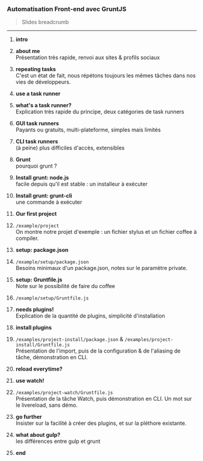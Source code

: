 ### Automatisation Front-end avec GruntJS

> Slides breadcrumb

* * *

1. **intro**

2. **about me**  
Présentation très rapide, renvoi aux sites & profils sociaux

3. **repeating tasks**  
C'est un état de fait, nous répétons toujours les mêmes tâches dans nos vies de développeurs.

4. **use a task runner**

5. **what's a task runner?**  
Explication très rapide du principe, deux catégories de task runners

6. **GUI task runners**  
Payants ou gratuits, multi-plateforme, simples mais limités

7. **CLI task runners**  
(à peine) plus difficiles d'accès, extensibles

8. **Grunt**  
pourquoi grunt ?

9. **Install grunt: node.js**  
facile depuis qu'il est stable : un installeur à exécuter

10. **Install grunt: grunt-cli**  
une commande à exécuter

11. **Our first project**

12. `/example/project`  
On montre notre projet d'exemple : un fichier stylus et un fichier coffee à compiler.

13. **setup: package.json**

14. `/example/setup/package.json`  
Besoins minimaux d'un package.json, notes sur le paramètre private.

15. **setup: Gruntfile.js**  
Note sur le possibilité de faire du coffee

16. `/example/setup/Gruntfile.js`

17. **needs plugins!**  
Explication de la quantité de plugins, simplicité d'installation

18. **install plugins**

19. `/examples/project-install/package.json` & `/examples/project-install/Gruntfile.js`  
Présentation de l'import, puis de la configuration & de l'aliasing de tâche, démonstration en CLI.

20. **reload everytime?**

21. **use watch!**

22. `/examples/project-watch/Gruntfile.js`  
Présentation de la tâche Watch, puis démonstration en CLI. Un mot sur le livereload, sans démo.

23. **go further**  
Insister sur la facilité à créer des plugins, et sur la pléthore existante.

24. **what about gulp?**  
les différences entre gulp et grunt

25. **end**
